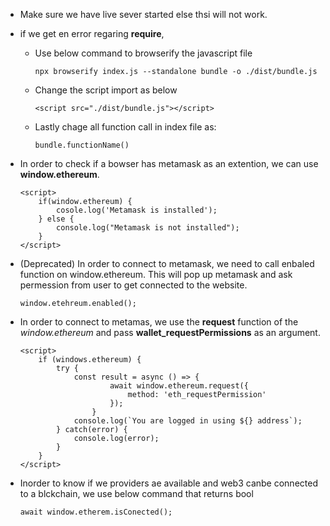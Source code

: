 - Make sure we have live sever started else thsi will not work.

- if we get en error regaring **require**,

    - Use below command to browserify the javascript file
        ```
        npx browserify index.js --standalone bundle -o ./dist/bundle.js
        ```

    - Change the script import as below
        ```
        <script src="./dist/bundle.js"></script>
        ```

    - Lastly chage all function call in index file as:
        ```
        bundle.functionName()
        ```

- In order to check if a bowser has metamask as an extention, we can use **window.ethereum**.
    ```
    <script>
        if(window.ethereum) {
            cosole.log('Metamask is installed');
        } else {
            console.log("Metamask is not installed");
        }
    </script>
    ```

- (Deprecated) In order to connect to metamask, we need to call enbaled function on window.ethereum. This will pop up metamask and ask permession from user to get connected to the website.
    ```
    window.etehreum.enabled();
    ```

- In order to connect to metamas, we use the **request** function of the *window.ethereum* and pass **wallet_requestPermissions** as an argument.
    ```
    <script>
        if (windows.ethereum) {
            try {
                const result = async () => {
                        await window.ethereum.request({
                            method: 'eth_requestPermission'
                        });
                    }
                console.log(`You are logged in using ${} address`);
            } catch(error) {
                console.log(error);
            }
        }
    </script>
    ```

- Inorder to know if we providers ae available and web3 canbe connected to a blckchain, we use below command that returns bool
    ```
    await window.etherem.isConected();
    ```